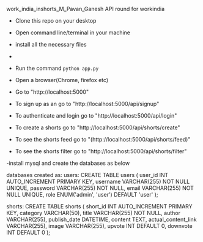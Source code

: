 work_india_inshorts_M_Pavan_Ganesh
API  round for workindia



- Clone this repo on your desktop
- Open command line/terminal in your machine
- install all the necessary files
- 
- Run the command ``` python app.py ``` 

- Open a browser(Chrome, firefox etc)

- Go to "http://localhost:5000"

- To sign up as an go to "http://localhost:5000/api/signup"

- To authenticate and login go to "http://localhost:5000/api/login"

- To create a shorts go to "http://localhost:5000/api/shorts/create"

- To see the shorts feed go to "(http://localhost:5000/api/shorts/feed)"

- To see the shorts filter go to "http://localhost:5000/api/shorts/filter"
  
-install mysql and create the databases as below

databases created as:
users:
CREATE TABLE users (
    user_id INT AUTO_INCREMENT PRIMARY KEY,
    username VARCHAR(255) NOT NULL UNIQUE,
    password VARCHAR(255) NOT NULL,
    email VARCHAR(255) NOT NULL UNIQUE,
    role ENUM('admin', 'user') DEFAULT 'user'
);

shorts:
CREATE TABLE shorts (
    short_id INT AUTO_INCREMENT PRIMARY KEY,
    category VARCHAR(50),
    title VARCHAR(255) NOT NULL,
    author VARCHAR(255),
    publish_date DATETIME,
    content TEXT,
    actual_content_link VARCHAR(255),
    image VARCHAR(255),
    upvote INT DEFAULT 0,
    downvote INT DEFAULT 0
);



